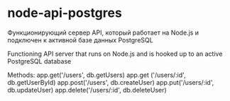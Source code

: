 # node-api-postgres

Функционирующий сервер API, который работает на Node.js и подключен к активной базе данных PostgreSQL
 
Functioning API server that runs on Node.js and is hooked up to an active PostgreSQL database

Methods:
app.get('/users', db.getUsers)
app.get ('/users/:id', db.getUserById)
app.post('/users', db.createUser)
app.put('/users/:id', db.updateUser)
app.delete('/users/:id', db.deleteUser)
